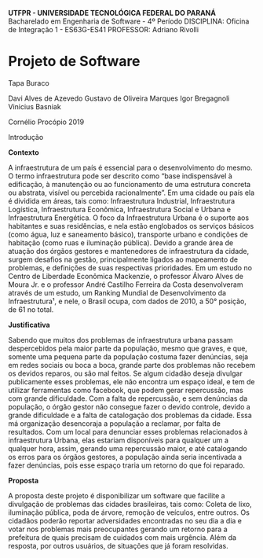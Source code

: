 **UTFPR - UNIVERSIDADE TECNOLÓGICA FEDERAL DO PARANÁ**
Bacharelado em Engenharia de Software - 4º Período
DISCIPLINA: Oficina de Integração 1 - ES63G-ES41
PROFESSOR: Adriano  Rivolli

 <h1>Projeto de Software</h1>

Tapa Buraco

Davi Alves de Azevedo
Gustavo de Oliveira Marques
Igor Bregagnoli
Vinicius Basniak

Cornélio Procópio
2019

Introdução

 **Contexto**

A infraestrutura de um país é essencial para o desenvolvimento do mesmo. O termo infraestrutura pode ser descrito como “base indispensável à edificação, à manutenção ou ao funcionamento de uma estrutura concreta ou abstrata, visível ou percebida racionalmente”. 
Em uma cidade ou país ela é dividida em áreas, tais como: Infraestrutura Industrial, Infraestrutura Logística, Infraestrutura Econômica, Infraestrutura Social e Urbana e Infraestrutura Energética. 
O foco da Infraestrutura Urbana é o suporte aos habitantes e suas residências, e nela estão englobados os serviços básicos (como água, luz e saneamento básico), transporte urbano e condições de habitação (como ruas e iluminação pública). Devido a grande área de atuação dos órgãos gestores e mantenedores de infraestrutura da cidade, surgem desafios na gestão, principalmente ligados ao mapeamento de problemas, e definições de suas respectivas prioridades.
Em um estudo no Centro de Liberdade Econômica Mackenzie, o professor Álvaro Alves de Moura Jr. e o professor André Castilho Ferreira da Costa desenvolveram através de um estudo, um Ranking Mundial de Desenvolvimento da Infraestrutura¹, e nele, o Brasil ocupa, com dados de 2010, a 50° posição, de 61 no total.

 **Justificativa**

Sabendo que muitos dos problemas de infraestrutura urbana passam despercebidos pela maior parte da população, mesmo que graves, e que, somente uma pequena parte da população costuma fazer denúncias, seja em redes sociais ou boca a boca, grande parte dos problemas não recebem os devidos reparos, ou são mal feitos.
Se algum cidadão deseja divulgar publicamente esses problemas, ele não encontra um espaço ideal, e tem de utilizar ferramentas como facebook, que podem gerar repercussão, mas com grande dificuldade.
Com a falta de repercussão, e sem denúncias da população, o órgão gestor não consegue fazer o devido controle, devido a grande dificuldade e a falta de catalogação dos problemas da cidade. Essa má organização desencoraja a população a reclamar, por falta de resultados.
Com um local para denunciar esses problemas relacionados à infraestrutura Urbana, elas estariam disponíveis para qualquer um a qualquer hora, assim, gerando uma repercussão maior, e até catalogando os erros para os órgãos gestores, a população ainda seria incentivada a fazer denúncias, pois esse espaço traria um retorno do que foi reparado.

 **Proposta**

A proposta deste projeto é disponibilizar um software que facilite a divulgação de problemas das cidades brasileiras, tais como: Coleta de lixo, iluminação pública, poda de árvore, remoção de veículos, entre outros.
Os cidadãos poderão reportar adversidades encontradas no seu dia a dia e votar nos problemas mais preocupantes gerando um retorno para a prefeitura de quais precisam de cuidados com mais urgência. Além da resposta, por outros usuários, de situações que já foram resolvidas.
